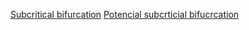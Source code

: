 [Subcritical bifurcation](https://www.geogebra.org/calculator/e2bsmz9m)
[Potencial subcrticial bifucrcation](https://www.geogebra.org/calculator/kqzn24mt)
